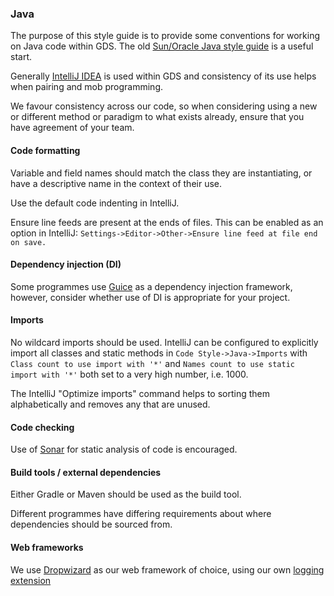 ### Java

The purpose of this style guide is to provide some conventions for working on Java code within GDS. The old [Sun/Oracle Java style guide](https://www.oracle.com/technetwork/java/index-135089.html) is a useful start.

Generally [IntelliJ IDEA](https://www.jetbrains.com/idea/) is used within GDS and consistency of its use helps when pairing and mob programming.

We favour consistency across our code, so when considering using a new or different method or paradigm to what exists already, ensure that you have agreement of your team.

#### Code formatting

Variable and field names should match the class they are instantiating, or have a descriptive name in the context of their use.

Use the default code indenting in IntelliJ.

Ensure line feeds are present at the ends of files.  This can be enabled as an option in IntelliJ: `Settings->Editor->Other->Ensure line feed at file end on save.`

#### Dependency injection (DI)

Some programmes use [Guice](https://github.com/google/guice) as a dependency injection framework, however, consider whether use of DI is appropriate for your project.

#### Imports

No wildcard imports should be used.  IntelliJ can be configured to explicitly import all classes and static methods in `Code Style->Java->Imports` with `Class count to use import with '*'` and `Names count to use static import with '*'` both set to a very high number, i.e. 1000.

The IntelliJ "Optimize imports" command helps to sorting them alphabetically and removes any that are unused.

#### Code checking

Use of [Sonar](https://www.sonarqube.org/) for static analysis of code is encouraged.

#### Build tools / external dependencies

Either Gradle or Maven should be used as the build tool.

Different programmes have differing requirements about where dependencies should be sourced from.

#### Web frameworks

We use [Dropwizard](http://www.dropwizard.io/) as our web framework of choice, using our own [logging extension](https://github.com/alphagov/dropwizard-logstash/)
